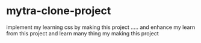 # mytra-clone-project
implement my learning css by making this project ..... and enhance my learn from this project and learn many thing my making this project

